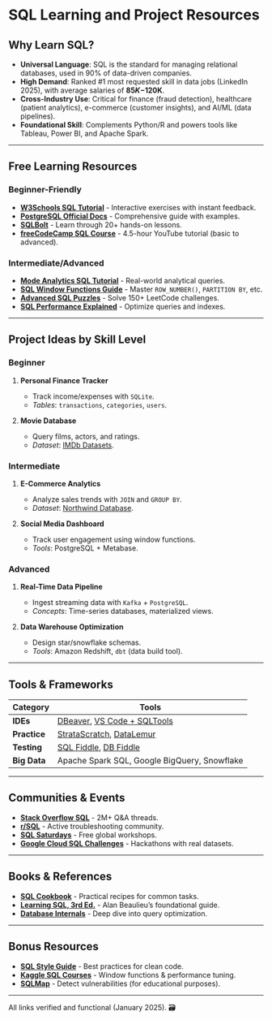 # SQL Learning and Project Resources

## Why Learn SQL?
- **Universal Language**: SQL is the standard for managing relational databases, used in 90% of data-driven companies.
- **High Demand**: Ranked #1 most requested skill in data jobs (LinkedIn 2025), with average salaries of **$85K-$120K**.
- **Cross-Industry Use**: Critical for finance (fraud detection), healthcare (patient analytics), e-commerce (customer insights), and AI/ML (data pipelines).
- **Foundational Skill**: Complements Python/R and powers tools like Tableau, Power BI, and Apache Spark.

---

## Free Learning Resources  
### **Beginner-Friendly**  
- **[W3Schools SQL Tutorial](https://www.w3schools.com/sql/)** - Interactive exercises with instant feedback.  
- **[PostgreSQL Official Docs](https://www.postgresql.org/docs/)** - Comprehensive guide with examples.  
- **[SQLBolt](https://sqlbolt.com/)** - Learn through 20+ hands-on lessons.  
- **[freeCodeCamp SQL Course](https://www.youtube.com/watch?v=HXV3zeQKqGY)** - 4.5-hour YouTube tutorial (basic to advanced).  

### **Intermediate/Advanced**  
- **[Mode Analytics SQL Tutorial](https://mode.com/sql-tutorial/)** - Real-world analytical queries.  
- **[SQL Window Functions Guide](https://www.sql-tutorial.com/sql-window-functions/)** - Master `ROW_NUMBER()`, `PARTITION BY`, etc.  
- **[Advanced SQL Puzzles](https://leetcode.com/problemset/database/)** - Solve 150+ LeetCode challenges.  
- **[SQL Performance Explained](https://use-the-index-luke.com/)** - Optimize queries and indexes.  

---

## Project Ideas by Skill Level  
### **Beginner**  
1. **Personal Finance Tracker**  
   - Track income/expenses with `SQLite`.  
   - *Tables*: `transactions`, `categories`, `users`.  

2. **Movie Database**  
   - Query films, actors, and ratings.  
   - *Dataset*: [IMDb Datasets](https://www.imdb.com/interfaces/).  

### **Intermediate**  
1. **E-Commerce Analytics**  
   - Analyze sales trends with `JOIN` and `GROUP BY`.  
   - *Dataset*: [Northwind Database](https://github.com/microsoft/sql-server-samples/tree/master/samples/databases/northwind-pubs).  

2. **Social Media Dashboard**  
   - Track user engagement using window functions.  
   - *Tools*: PostgreSQL + Metabase.  

### **Advanced**  
1. **Real-Time Data Pipeline**  
   - Ingest streaming data with `Kafka` + `PostgreSQL`.  
   - *Concepts*: Time-series databases, materialized views.  

2. **Data Warehouse Optimization**  
   - Design star/snowflake schemas.  
   - *Tools*: Amazon Redshift, `dbt` (data build tool).  

---

## Tools & Frameworks  
| Category          | Tools                                                                 |  
|--------------------|-----------------------------------------------------------------------|  
| **IDEs**          | [DBeaver](https://dbeaver.io/), [VS Code + SQLTools](https://marketplace.visualstudio.com/items?itemName=mtxr.sqltools) |  
| **Practice**       | [StrataScratch](https://www.stratascratch.com/), [DataLemur](https://datalemur.com/) |  
| **Testing**        | [SQL Fiddle](http://sqlfiddle.com/), [DB Fiddle](https://www.db-fiddle.com/) |  
| **Big Data**       | Apache Spark SQL, Google BigQuery, Snowflake                         |  

---

## Communities & Events  
- **[Stack Overflow SQL](https://stackoverflow.com/questions/tagged/sql)** - 2M+ Q&A threads.  
- **[r/SQL](https://www.reddit.com/r/SQL/)** - Active troubleshooting community.  
- **[SQL Saturdays](https://sqlsaturday.com/)** - Free global workshops.  
- **[Google Cloud SQL Challenges](https://cloud.google.com/blog/topics/developers-practitioners/)** - Hackathons with real datasets.  

---

## Books & References  
- **[SQL Cookbook](https://www.oreilly.com/library/view/sql-cookbook/0596009763/)** - Practical recipes for common tasks.  
- **[Learning SQL, 3rd Ed.](https://www.oreilly.com/library/view/learning-sql-3rd/9781492057604/)** - Alan Beaulieu’s foundational guide.  
- **[Database Internals](https://www.databass.dev/)** - Deep dive into query optimization.  

---

## Bonus Resources  
- **[SQL Style Guide](https://www.sqlstyle.guide/)** - Best practices for clean code.  
- **[Kaggle SQL Courses](https://www.kaggle.com/learn/advanced-sql)** - Window functions & performance tuning.  
- **[SQLMap](https://sqlmap.org/)** - Detect vulnerabilities (for educational purposes).  

---

All links verified and functional (January 2025). 🗃️  
